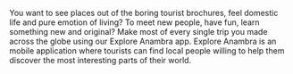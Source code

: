 You want to see places out of the boring tourist brochures, feel domestic life and pure emotion of living? To meet new people, have fun, learn something new and original? Make most of every single trip you made across the globe using our Explore Anambra app. Explore Anambra is an mobile application where tourists can find local people willing to help them discover the most interesting parts of their world.